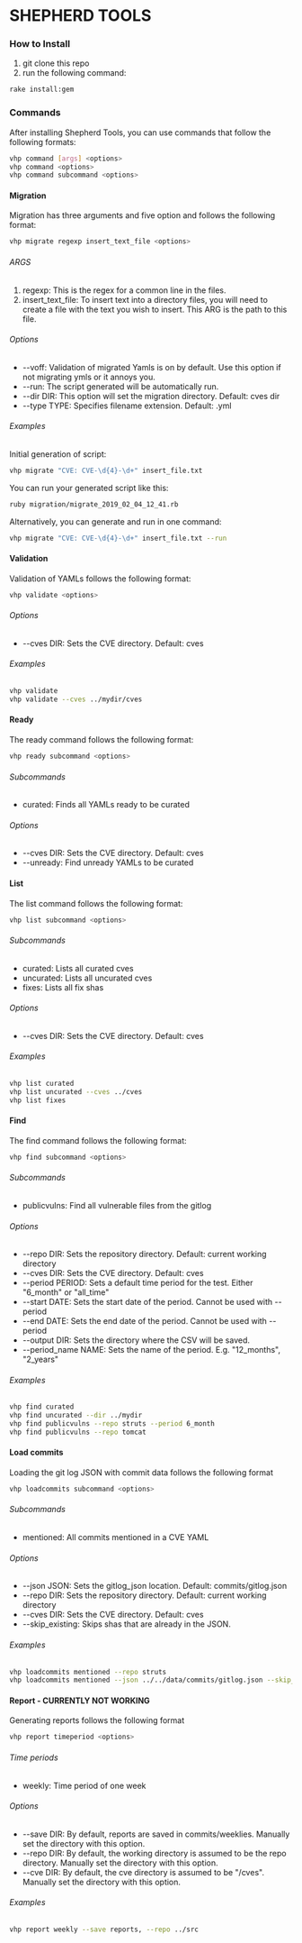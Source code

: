 # SHEPHERD TOOLS

### How to Install
1. git clone this repo
2. run the following command:

```sh
rake install:gem
```

### Commands
After installing Shepherd Tools, you can use commands that follow the following formats:
```sh
vhp command [args] <options>
vhp command <options>
vhp command subcommand <options>
```
#### Migration
Migration has three arguments and five option and follows the following format:
```sh
vhp migrate regexp insert_text_file <options>
```

###### ARGS
1. regexp: This is the regex for a common line in the files.
2. insert_text_file: To insert text into a directory files, you will need to create a file with the text you wish to insert. This ARG is the path to this file.

###### Options
* \-\-voff: Validation of migrated Yamls is on by default. Use this option if not migrating ymls or it annoys you.
* \-\-run: The script generated will be automatically run.
* \-\-dir DIR:  This option will set the migration directory. Default: cves dir
* \-\-type TYPE:  Specifies filename extension. Default: .yml

###### Examples
Initial generation of script:
```sh
vhp migrate "CVE: CVE-\d{4}-\d+" insert_file.txt
```
You can run your generated script like this:
```sh
ruby migration/migrate_2019_02_04_12_41.rb
```
Alternatively, you can generate and run in one command:
```sh
vhp migrate "CVE: CVE-\d{4}-\d+" insert_file.txt --run
```


#### Validation
Validation of YAMLs follows the following format:
```sh
vhp validate <options>
```

###### Options
* \-\-cves DIR: Sets the CVE directory. Default: cves

###### Examples
```sh
vhp validate
vhp validate --cves ../mydir/cves
```


#### Ready
The ready command follows the following format:
```sh
vhp ready subcommand <options>
```

###### Subcommands
* curated: Finds all YAMLs ready to be curated

###### Options
* \-\-cves DIR: Sets the CVE directory. Default: cves
* \-\-unready: Find unready YAMLs to be curated

#### List
The list command follows the following format:
```sh
vhp list subcommand <options>
```

###### Subcommands
* curated: Lists all curated cves
* uncurated: Lists all uncurated cves
* fixes: Lists all fix shas

###### Options
* \-\-cves DIR: Sets the CVE directory. Default: cves

###### Examples
```sh
vhp list curated
vhp list uncurated --cves ../cves
vhp list fixes
```


#### Find
The find command follows the following format:
```sh
vhp find subcommand <options>
```

###### Subcommands
* publicvulns: Find all vulnerable files from the gitlog

###### Options
* \-\-repo DIR: Sets the repository directory. Default: current working directory
* \-\-cves DIR: Sets the CVE directory. Default: cves
* \-\-period PERIOD: Sets a default time period for the test. Either "6_month" or "all_time"
* \-\-start DATE: Sets the start date of the period. Cannot be used with \-\-period
* \-\-end DATE: Sets the end date of the period. Cannot be used with \-\-period
* \-\-output DIR: Sets the directory where the CSV will be saved.
* \-\-period_name NAME: Sets the name of the period. E.g. "12_months", "2_years"

###### Examples
```sh
vhp find curated
vhp find uncurated --dir ../mydir
vhp find publicvulns --repo struts --period 6_month
vhp find publicvulns --repo tomcat
```


#### Load commits
Loading the git log JSON with commit data follows the following format
```sh
vhp loadcommits subcommand <options>
```

###### Subcommands
* mentioned: All commits mentioned in a CVE YAML
###### Options
* --json JSON: Sets the gitlog_json location. Default: commits/gitlog.json
* --repo DIR: Sets the repository directory. Default: current working directory
* --cves DIR: Sets the CVE directory. Default: cves
* --skip_existing: Skips shas that are already in the JSON.

###### Examples
```sh
vhp loadcommits mentioned --repo struts
vhp loadcommits mentioned --json ../../data/commits/gitlog.json --skip_existing
```


#### Report - CURRENTLY NOT WORKING
Generating reports follows the following format
```sh
vhp report timeperiod <options>
```

###### Time periods
* weekly: Time period of one week

###### Options
* \-\-save DIR: By default, reports are saved in commits/weeklies. Manually set the directory with this option.
* \-\-repo DIR: By default, the working directory is assumed to be the repo directory. Manually set the directory with this option.
* \-\-cve DIR: By default, the cve directory is assumed to be "/cves". Manually set the directory with this option.

###### Examples
```sh
vhp report weekly --save reports, --repo ../src
```

